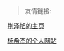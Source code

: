 > 友情链接:

[荆泽旭的主页](https://jingzexu.top)

[杨希杰的个人网站](https://yang-xijie.github.io/)

<!-- [STEAM](https://steamcommunity.com/id/HuaJiZyy/)

[Twitter](https://twitter.com/HuaJiZyy)

[bilibili](https://space.bilibili.com/363122611)

[Zhihu](https://www.zhihu.com/people/zyy-50-79) -->

